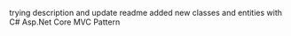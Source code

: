 trying
description
and update
readme
added new classes
and
entities
with
C# Asp.Net Core
MVC Pattern
